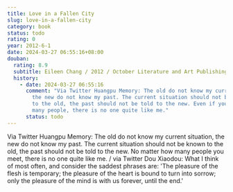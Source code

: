 ```yaml
---
title: Love in a Fallen City
slug: love-in-a-fallen-city
category: book
status: todo
rating: 0
year: 2012-6-1
date: 2024-03-27 06:55:16+08:00
douban:
  rating: 8.9
  subtitle: Eileen Chang / 2012 / October Literature and Art Publishing House, Beijing
  history:
    - date: 2024-03-27 06:55:16
      comment: "Via Twitter Huangpu Memory: The old do not know my current situation,
        the new do not know my past. The current situation should not be known
        to the old, the past should not be told to the new. Even if you meet
        many people, there is no one quite like me."
      status: todo
---
```


Via Twitter Huangpu Memory: The old do not know my current situation, the new do not know my past. The current situation should not be known to the old, the past should not be told to the new. No matter how many people you meet, there is no one quite like me. / via Twitter Dou Xiaodou: What I think of most often, and consider the saddest phrases are: 'The pleasure of the flesh is temporary; the pleasure of the heart is bound to turn into sorrow; only the pleasure of the mind is with us forever, until the end.'
